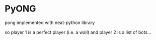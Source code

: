 # PyONG
pong implemented with neat-python library

so player 1 is a perfect player (i.e. a wall)
and player 2 is a list of bots...
